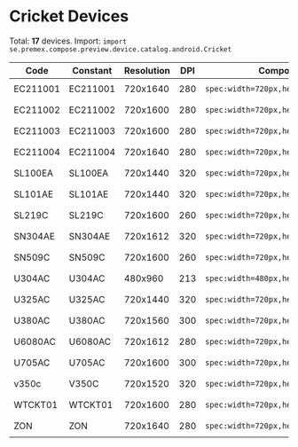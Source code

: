 # Cricket Devices

Total: **17** devices. Import: `import se.premex.compose.preview.device.catalog.android.Cricket`

| Code | Constant | Resolution | DPI | Compose Spec | Preview Usage |
|------|----------|------------|-----|-------------|---------------|
| EC211001 | EC211001 | 720x1640 | 280 | `spec:width=720px,height=1640px,dpi=280` | `@Preview(device = Cricket.EC211001)` |
| EC211002 | EC211002 | 720x1600 | 280 | `spec:width=720px,height=1600px,dpi=280` | `@Preview(device = Cricket.EC211002)` |
| EC211003 | EC211003 | 720x1600 | 280 | `spec:width=720px,height=1600px,dpi=280` | `@Preview(device = Cricket.EC211003)` |
| EC211004 | EC211004 | 720x1640 | 280 | `spec:width=720px,height=1640px,dpi=280` | `@Preview(device = Cricket.EC211004)` |
| SL100EA | SL100EA | 720x1440 | 320 | `spec:width=720px,height=1440px,dpi=320` | `@Preview(device = Cricket.SL100EA)` |
| SL101AE | SL101AE | 720x1440 | 320 | `spec:width=720px,height=1440px,dpi=320` | `@Preview(device = Cricket.SL101AE)` |
| SL219C | SL219C | 720x1600 | 260 | `spec:width=720px,height=1600px,dpi=260` | `@Preview(device = Cricket.SL219C)` |
| SN304AE | SN304AE | 720x1612 | 320 | `spec:width=720px,height=1612px,dpi=320` | `@Preview(device = Cricket.SN304AE)` |
| SN509C | SN509C | 720x1600 | 260 | `spec:width=720px,height=1600px,dpi=260` | `@Preview(device = Cricket.SN509C)` |
| U304AC | U304AC | 480x960 | 213 | `spec:width=480px,height=960px,dpi=213` | `@Preview(device = Cricket.U304AC)` |
| U325AC | U325AC | 720x1440 | 320 | `spec:width=720px,height=1440px,dpi=320` | `@Preview(device = Cricket.U325AC)` |
| U380AC | U380AC | 720x1560 | 300 | `spec:width=720px,height=1560px,dpi=300` | `@Preview(device = Cricket.U380AC)` |
| U6080AC | U6080AC | 720x1612 | 280 | `spec:width=720px,height=1612px,dpi=280` | `@Preview(device = Cricket.U6080AC)` |
| U705AC | U705AC | 720x1600 | 300 | `spec:width=720px,height=1600px,dpi=300` | `@Preview(device = Cricket.U705AC)` |
| v350c | V350C | 720x1520 | 320 | `spec:width=720px,height=1520px,dpi=320` | `@Preview(device = Cricket.V350C)` |
| WTCKT01 | WTCKT01 | 720x1600 | 280 | `spec:width=720px,height=1600px,dpi=280` | `@Preview(device = Cricket.WTCKT01)` |
| ZON | ZON | 720x1640 | 280 | `spec:width=720px,height=1640px,dpi=280` | `@Preview(device = Cricket.ZON)` |

<!-- Generated automatically. Do not edit manually. -->
